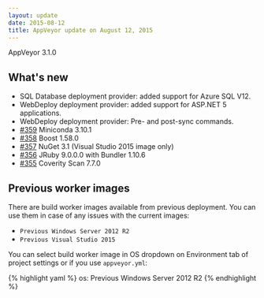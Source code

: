 ```yaml
---
layout: update
date: 2015-08-12
title: AppVeyor update on August 12, 2015
---
```


AppVeyor 3.1.0

## What's new

* SQL Database deployment provider: added support for Azure SQL V12.
* WebDeploy deployment provider: added support for ASP.NET 5 applications.
* WebDeploy deployment provider: Pre- and post-sync commands.
* [#359](https://github.com/appveyor/ci/issues/359) Miniconda 3.10.1
* [#358](https://github.com/appveyor/ci/issues/358) Boost 1.58.0
* [#357](https://github.com/appveyor/ci/issues/357) NuGet 3.1 (Visual Studio 2015 image only)
* [#356](https://github.com/appveyor/ci/issues/356) JRuby 9.0.0.0 with Bundler 1.10.6
* [#355](https://github.com/appveyor/ci/issues/355) Coverity Scan 7.7.0

## Previous worker images

There are build worker images available from previous deployment. You can use them in case of any issues with the current images:

- `Previous Windows Server 2012 R2`
- `Previous Visual Studio 2015`

You can select build worker image in OS dropdown on Environment tab of project settings or if you use `appveyor.yml`:

{% highlight yaml %}
os: Previous Windows Server 2012 R2
{% endhighlight %}
